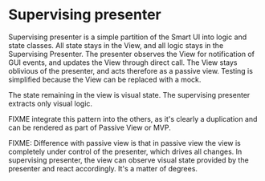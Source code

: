 # Supervising presenter

Supervising presenter is a simple partition of the Smart UI into logic and state classes.
All state stays in the View, and all logic stays in the Supervising Presenter. 
The presenter observes the View for notification of GUI events, and updates the View
through direct call. The View stays oblivious of the presenter, and acts therefore
as a passive view. Testing is simplified because the View can be replaced with a mock.

The state remaining in the view is visual state. The supervising presenter extracts only visual logic.

FIXME integrate this pattern into the others, as it's clearly a duplication and can be rendered as part of Passive View or MVP.

FIXME: Difference with passive view is that in passive view the view is completely under control
of the presenter, which drives all changes. In supervising presenter, the view can observe 
visual state provided by the presenter and react accordingly. It's a matter of degrees.

